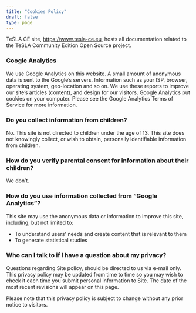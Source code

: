 ```yaml
---
title: "Cookies Policy"
draft: false
type: page
---
```


TeSLA CE site, https://www.tesla-ce.eu, hosts all documentation related to the TeSLA Community Edition Open Source project.

### Google Analytics
We use Google Analytics on this website. A small amount of anonymous data is sent to the Google’s servers. Information such as your ISP, browser, operating system, geo-location and so on. We use these reports to improve our site’s articles (content), and design for our visitors. Google Analytics put cookies on your computer. Please see the Google Analytics Terms of Service for more information.

### Do you collect information from children?
No. This site is not directed to children under the age of 13. This site does not knowingly collect, or wish to obtain, personally identifiable information from children.

### How do you verify parental consent for information about their children?
We don’t.

### How do you use information collected from “Google Analytics”?
This site may use the anonymous data or information to improve this site, including, but not limited to:

- To understand users' needs and create content that is relevant to them
- To generate statistical studies

### Who can I talk to if I have a question about my privacy?
Questions regarding Site policy, should be directed to us via e-mail only. This privacy policy may be updated from time to time so you may wish to check it each time you submit personal information to Site. The date of the most recent revisions will appear on this page.

Please note that this privacy policy is subject to change without any prior notice to visitors.
